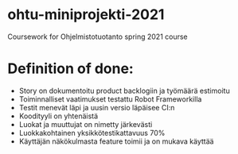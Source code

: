 # ohtu-miniprojekti-2021
Coursework for Ohjelmistotuotanto spring 2021 course

# Definition of done:
- Story on dokumentoitu product backlogiin ja työmäärä estimoitu
- Toiminnalliset vaatimukset testattu Robot Frameworkilla
- Testit menevät läpi ja uusin versio läpäisee CI:n
- Koodityyli on yhtenäistä
- Luokat ja muuttujat on nimetty järkevästi
- Luokkakohtainen yksikkötestikattavuus 70%
- Käyttäjän näkökulmasta feature toimii ja on mukava käyttää
